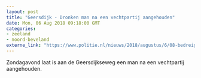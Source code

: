 ```yaml
---
layout: post
title: "Geersdijk - Dronken man na een vechtpartij aangehouden"
date: Mon, 06 Aug 2018 09:18:00 GMT
categories: 
- zeeland 
- noord-beveland 
externe_link: "https://www.politie.nl/nieuws/2018/augustus/6/08-bedreiging-geersdijk.html"
---
```


Zondagavond laat is aan de Geersdijkseweg een man na een vechtpartij aangehouden.
